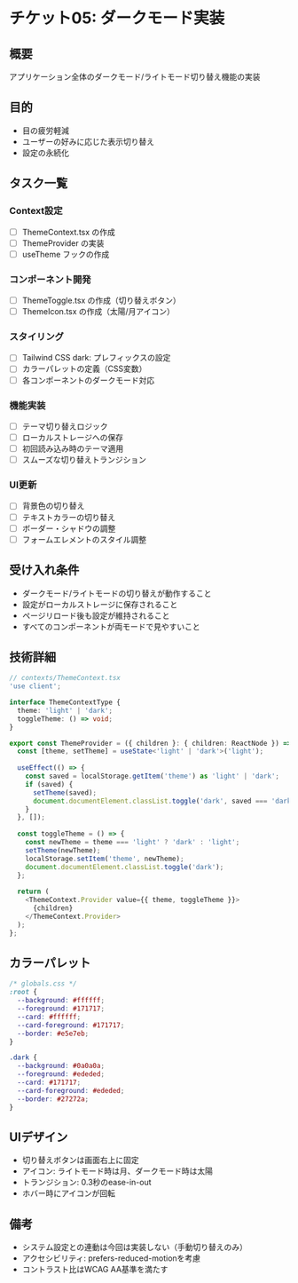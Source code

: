 # チケット05: ダークモード実装

## 概要
アプリケーション全体のダークモード/ライトモード切り替え機能の実装

## 目的
- 目の疲労軽減
- ユーザーの好みに応じた表示切り替え
- 設定の永続化

## タスク一覧

### Context設定
- [ ] ThemeContext.tsx の作成
- [ ] ThemeProvider の実装
- [ ] useTheme フックの作成

### コンポーネント開発
- [ ] ThemeToggle.tsx の作成（切り替えボタン）
- [ ] ThemeIcon.tsx の作成（太陽/月アイコン）

### スタイリング
- [ ] Tailwind CSS dark: プレフィックスの設定
- [ ] カラーパレットの定義（CSS変数）
- [ ] 各コンポーネントのダークモード対応

### 機能実装
- [ ] テーマ切り替えロジック
- [ ] ローカルストレージへの保存
- [ ] 初回読み込み時のテーマ適用
- [ ] スムーズな切り替えトランジション

### UI更新
- [ ] 背景色の切り替え
- [ ] テキストカラーの切り替え
- [ ] ボーダー・シャドウの調整
- [ ] フォームエレメントのスタイル調整

## 受け入れ条件
- ダークモード/ライトモードの切り替えが動作すること
- 設定がローカルストレージに保存されること
- ページリロード後も設定が維持されること
- すべてのコンポーネントが両モードで見やすいこと

## 技術詳細
```typescript
// contexts/ThemeContext.tsx
'use client';

interface ThemeContextType {
  theme: 'light' | 'dark';
  toggleTheme: () => void;
}

export const ThemeProvider = ({ children }: { children: ReactNode }) => {
  const [theme, setTheme] = useState<'light' | 'dark'>('light');
  
  useEffect(() => {
    const saved = localStorage.getItem('theme') as 'light' | 'dark';
    if (saved) {
      setTheme(saved);
      document.documentElement.classList.toggle('dark', saved === 'dark');
    }
  }, []);
  
  const toggleTheme = () => {
    const newTheme = theme === 'light' ? 'dark' : 'light';
    setTheme(newTheme);
    localStorage.setItem('theme', newTheme);
    document.documentElement.classList.toggle('dark');
  };
  
  return (
    <ThemeContext.Provider value={{ theme, toggleTheme }}>
      {children}
    </ThemeContext.Provider>
  );
};
```

## カラーパレット
```css
/* globals.css */
:root {
  --background: #ffffff;
  --foreground: #171717;
  --card: #ffffff;
  --card-foreground: #171717;
  --border: #e5e7eb;
}

.dark {
  --background: #0a0a0a;
  --foreground: #ededed;
  --card: #171717;
  --card-foreground: #ededed;
  --border: #27272a;
}
```

## UIデザイン
- 切り替えボタンは画面右上に固定
- アイコン: ライトモード時は月、ダークモード時は太陽
- トランジション: 0.3秒のease-in-out
- ホバー時にアイコンが回転

## 備考
- システム設定との連動は今回は実装しない（手動切り替えのみ）
- アクセシビリティ: prefers-reduced-motionを考慮
- コントラスト比はWCAG AA基準を満たす